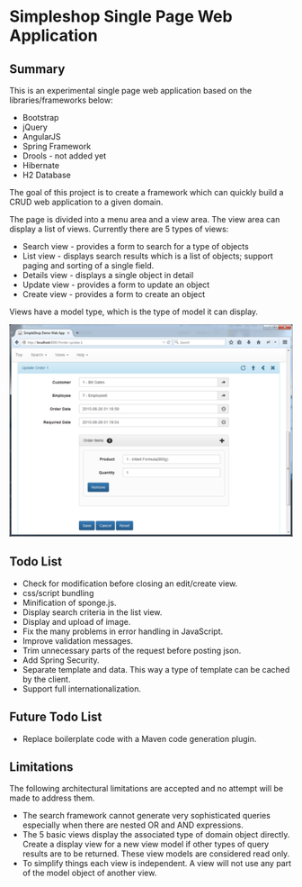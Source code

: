 Simpleshop Single Page Web Application
=======

Summary
-----------
This is an experimental single page web application based on the libraries/frameworks below:

* Bootstrap
* jQuery
* AngularJS
* Spring Framework
* Drools - not added yet
* Hibernate
* H2 Database

The goal of this project is to create a framework which can quickly build a CRUD web application to a given domain. 

The page is divided into a menu area and a view area. The view area can display a list of views. Currently there are 5 types of views:
* Search view - provides a form to search for a type of objects
* List view - displays search results which is a list of objects; support paging and sorting of a single field.
* Details view - displays a single object in detail
* Update view - provides a form to update an object
* Create view - provides a form to create an object

Views have a model type, which is the type of model it can display.

<img src="img/screenshot1.png">

Todo List
-----------
 * Check for modification before closing an edit/create view.
 * css/script bundling
 * Minification of sponge.js.
 * Display search criteria in the list view.
 * Display and upload of image.
 * Fix the many problems in error handling in JavaScript.
 * Improve validation messages.
 * Trim unnecessary parts of the request before posting json.
 * Add Spring Security.
 * Separate template and data. This way a type of template can be cached by the client.
 * Support full internationalization.

Future Todo List 
-----------
 * Replace boilerplate code with a Maven code generation plugin.

Limitations
-----------
The following architectural limitations are accepted and no attempt will be made to address them.

* The search framework cannot generate very sophisticated queries especially when there are nested OR and AND expressions.
* The 5 basic views display the associated type of domain object directly. Create a display view for a new view model if other types of query results are to be returned. These view models are considered read only. 
* To simplify things each view is independent. A view will not use any part of the model object of another view. 







